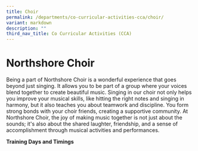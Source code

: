 ```yaml
---
title: Choir
permalink: /departments/co-curricular-activities-cca/choir/
variant: markdown
description: ""
third_nav_title: Co Curricular Activities (CCA)
---
```

# **Northshore Choir**

Being a part of Northshore Choir is a wonderful experience that goes beyond just singing. It allows you to be part of a group where your voices blend together to create beautiful music. Singing in our choir not only helps you improve your musical skills, like hitting the right notes and singing in harmony, but it also teaches you about teamwork and discipline. You form strong bonds with your choir friends, creating a supportive community. At Northshore Choir, the joy of making music together is not just about the sounds; it's also about the shared laughter, friendship, and a sense of accomplishment through musical activities and performances.




**Training Days and Timings**  